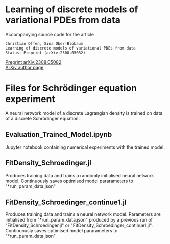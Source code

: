 # Learning of discrete models of variational PDEs from data
Accompanying source code for the article

	Christian Offen, Sina Ober-Blöbaum
	Learning of discrete models of variational PDEs from data
	Status: Preprint (arXiv:2308.05082)
	
	
<a href="https://arxiv.org/abs/2308.05082">Preprint arXiv:2308.05082</a><br>
<a href="https://arxiv.org/a/offen_c_1.html">ArXiv author page</a>

# Files for Schrödinger equation experiment
A neural network model of a discrete Lagrangian density is trained on data of a discrete Schrödinger equation.

## Evaluation_Trained_Model.ipynb
Jupyter notebook containing numerical experiments with the trained model. 

## FitDensity_Schroedinger.jl
Produces training data and trains a randomly initialised neural network model. 
Continuously saves optimised model pararameters to "*run_param_data.json"


## FitDensity_Schroedinger_continue1.jl
Produces training data and trains a neural network model. Parameters are initialised from "*run_param_data.json" produced by a previous run of "FitDensity_Schroedinger.jl" or "FitDensity_Schroedinger_continue1.jl".
Continuously saves optimised model pararameters to "*run_param_data.json"
